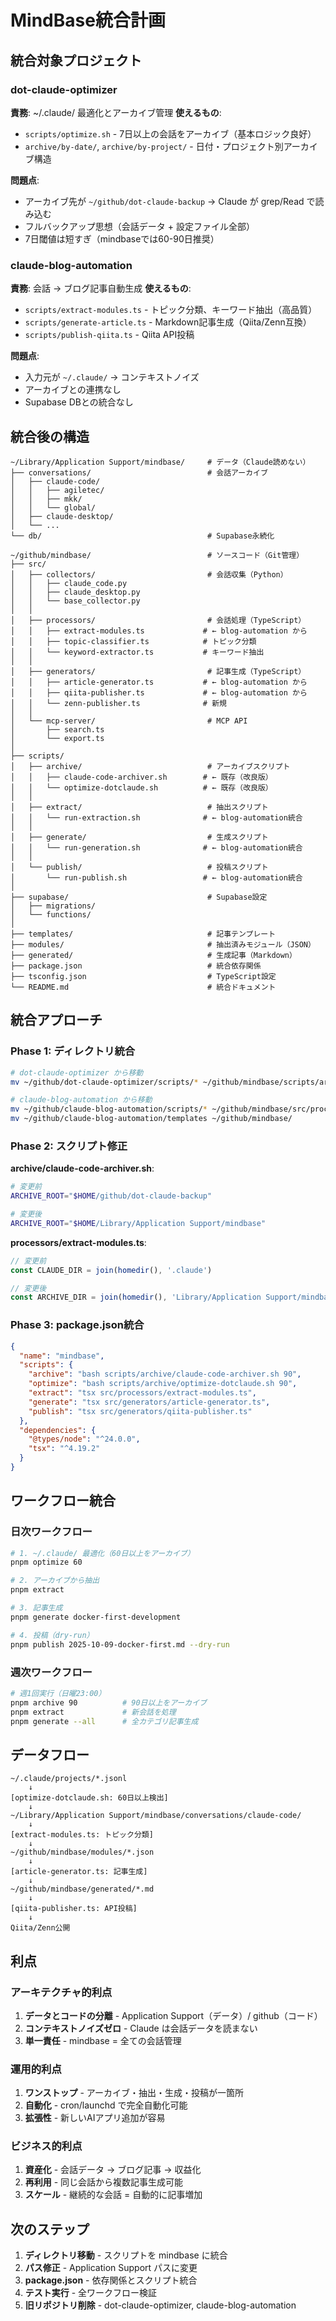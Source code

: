 # MindBase統合計画

## 統合対象プロジェクト

### dot-claude-optimizer
**責務**: ~/.claude/ 最適化とアーカイブ管理
**使えるもの**:
- `scripts/optimize.sh` - 7日以上の会話をアーカイブ（基本ロジック良好）
- `archive/by-date/`, `archive/by-project/` - 日付・プロジェクト別アーカイブ構造

**問題点**:
- アーカイブ先が `~/github/dot-claude-backup` → Claude が grep/Read で読み込む
- フルバックアップ思想（会話データ + 設定ファイル全部）
- 7日閾値は短すぎ（mindbaseでは60-90日推奨）

### claude-blog-automation
**責務**: 会話 → ブログ記事自動生成
**使えるもの**:
- `scripts/extract-modules.ts` - トピック分類、キーワード抽出（高品質）
- `scripts/generate-article.ts` - Markdown記事生成（Qiita/Zenn互換）
- `scripts/publish-qiita.ts` - Qiita API投稿

**問題点**:
- 入力元が `~/.claude/` → コンテキストノイズ
- アーカイブとの連携なし
- Supabase DBとの統合なし

## 統合後の構造

```
~/Library/Application Support/mindbase/     # データ（Claude読めない）
├── conversations/                          # 会話アーカイブ
│   ├── claude-code/
│   │   ├── agiletec/
│   │   ├── mkk/
│   │   └── global/
│   ├── claude-desktop/
│   └── ...
└── db/                                     # Supabase永続化

~/github/mindbase/                          # ソースコード（Git管理）
├── src/
│   ├── collectors/                         # 会話収集（Python）
│   │   ├── claude_code.py
│   │   ├── claude_desktop.py
│   │   └── base_collector.py
│   │
│   ├── processors/                         # 会話処理（TypeScript）
│   │   ├── extract-modules.ts             # ← blog-automation から
│   │   ├── topic-classifier.ts            # トピック分類
│   │   └── keyword-extractor.ts           # キーワード抽出
│   │
│   ├── generators/                         # 記事生成（TypeScript）
│   │   ├── article-generator.ts           # ← blog-automation から
│   │   ├── qiita-publisher.ts             # ← blog-automation から
│   │   └── zenn-publisher.ts              # 新規
│   │
│   └── mcp-server/                         # MCP API
│       ├── search.ts
│       └── export.ts
│
├── scripts/
│   ├── archive/                            # アーカイブスクリプト
│   │   ├── claude-code-archiver.sh        # ← 既存（改良版）
│   │   └── optimize-dotclaude.sh          # ← 既存（改良版）
│   │
│   ├── extract/                            # 抽出スクリプト
│   │   └── run-extraction.sh              # ← blog-automation統合
│   │
│   ├── generate/                           # 生成スクリプト
│   │   └── run-generation.sh              # ← blog-automation統合
│   │
│   └── publish/                            # 投稿スクリプト
│       └── run-publish.sh                 # ← blog-automation統合
│
├── supabase/                               # Supabase設定
│   ├── migrations/
│   └── functions/
│
├── templates/                              # 記事テンプレート
├── modules/                                # 抽出済みモジュール（JSON）
├── generated/                              # 生成記事（Markdown）
├── package.json                            # 統合依存関係
├── tsconfig.json                           # TypeScript設定
└── README.md                               # 統合ドキュメント
```

## 統合アプローチ

### Phase 1: ディレクトリ統合
```bash
# dot-claude-optimizer から移動
mv ~/github/dot-claude-optimizer/scripts/* ~/github/mindbase/scripts/archive/

# claude-blog-automation から移動
mv ~/github/claude-blog-automation/scripts/* ~/github/mindbase/src/processors/
mv ~/github/claude-blog-automation/templates ~/github/mindbase/
```

### Phase 2: スクリプト修正
**archive/claude-code-archiver.sh**:
```bash
# 変更前
ARCHIVE_ROOT="$HOME/github/dot-claude-backup"

# 変更後
ARCHIVE_ROOT="$HOME/Library/Application Support/mindbase"
```

**processors/extract-modules.ts**:
```typescript
// 変更前
const CLAUDE_DIR = join(homedir(), '.claude')

// 変更後
const ARCHIVE_DIR = join(homedir(), 'Library/Application Support/mindbase/conversations/claude-code')
```

### Phase 3: package.json統合
```json
{
  "name": "mindbase",
  "scripts": {
    "archive": "bash scripts/archive/claude-code-archiver.sh 90",
    "optimize": "bash scripts/archive/optimize-dotclaude.sh 90",
    "extract": "tsx src/processors/extract-modules.ts",
    "generate": "tsx src/generators/article-generator.ts",
    "publish": "tsx src/generators/qiita-publisher.ts"
  },
  "dependencies": {
    "@types/node": "^24.0.0",
    "tsx": "^4.19.2"
  }
}
```

## ワークフロー統合

### 日次ワークフロー
```bash
# 1. ~/.claude/ 最適化（60日以上をアーカイブ）
pnpm optimize 60

# 2. アーカイブから抽出
pnpm extract

# 3. 記事生成
pnpm generate docker-first-development

# 4. 投稿（dry-run）
pnpm publish 2025-10-09-docker-first.md --dry-run
```

### 週次ワークフロー
```bash
# 週1回実行（日曜23:00）
pnpm archive 90          # 90日以上をアーカイブ
pnpm extract             # 新会話を処理
pnpm generate --all      # 全カテゴリ記事生成
```

## データフロー

```
~/.claude/projects/*.jsonl
    ↓
[optimize-dotclaude.sh: 60日以上検出]
    ↓
~/Library/Application Support/mindbase/conversations/claude-code/
    ↓
[extract-modules.ts: トピック分類]
    ↓
~/github/mindbase/modules/*.json
    ↓
[article-generator.ts: 記事生成]
    ↓
~/github/mindbase/generated/*.md
    ↓
[qiita-publisher.ts: API投稿]
    ↓
Qiita/Zenn公開
```

## 利点

### アーキテクチャ的利点
1. **データとコードの分離** - Application Support（データ）/ github（コード）
2. **コンテキストノイズゼロ** - Claude は会話データを読まない
3. **単一責任** - mindbase = 全ての会話管理

### 運用的利点
1. **ワンストップ** - アーカイブ・抽出・生成・投稿が一箇所
2. **自動化** - cron/launchd で完全自動化可能
3. **拡張性** - 新しいAIアプリ追加が容易

### ビジネス的利点
1. **資産化** - 会話データ → ブログ記事 → 収益化
2. **再利用** - 同じ会話から複数記事生成可能
3. **スケール** - 継続的な会話 = 自動的に記事増加

## 次のステップ

1. **ディレクトリ移動** - スクリプトを mindbase に統合
2. **パス修正** - Application Support パスに変更
3. **package.json** - 依存関係とスクリプト統合
4. **テスト実行** - 全ワークフロー検証
5. **旧リポジトリ削除** - dot-claude-optimizer, claude-blog-automation
